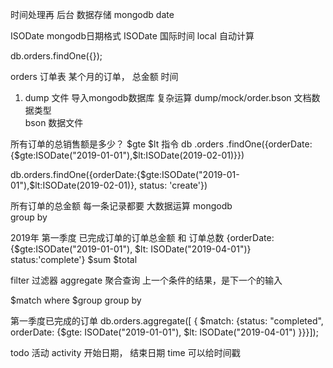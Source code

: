 时间处理再 后台
数据存储  mongodb  date

ISODate   mongodb日期格式
ISODate   国际时间
local     自动计算


db.orders.findOne({});

orders 订单表
某个月的订单，  总金额   时间
1. dump 文件   导入mongodb数据库   复杂运算
  dump/mock/order.bson   文档数据类型  
  bson  数据文件

所有订单的总销售额是多少？
$gte  $lt  指令
  db
    .orders
    .findOne({orderDate:{$gte:ISODate("2019-01-01"),$lt:ISODate(2019-02-01)}})

  db.orders.findOne({orderDate:{$gte:ISODate("2019-01-01"),$lt:ISODate(2019-02-01)}, status: 'create'})

所有订单的总金额
每一条记录都要
大数据运算  mongodb  
group by

2019年 第一季度 已完成订单的订单总金额 和 订单总数
{orderDate:{$gte:ISODate("2019-01-01"), $lt: ISODate("2019-04-01")} status:'complete'}  $sum  $total

filter  过滤器
aggregate  聚合查询  上一个条件的结果，是下一个的输入

$match   where
$group   group by

第一季度已完成的订单
db.orders.aggregate([ { $match: {status: "completed", orderDate: {$gte: ISODate("2019-01-01"), $lt: ISODate("2019-04-01") }}}]);

todo 活动  activity  开始日期， 结束日期  time
可以给时间戳
